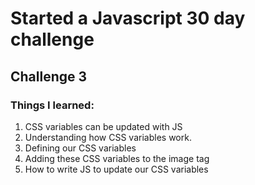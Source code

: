 # Started a Javascript 30 day challenge
## Challenge 3

### Things I learned:

1) CSS variables can be updated with JS
2) Understanding how CSS variables work.
3) Defining our CSS variables
4) Adding these CSS variables to the image tag
5) How to write JS to update our CSS variables